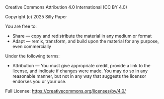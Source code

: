 Creative Commons Attribution 4.0 International (CC BY 4.0)

Copyright (c) 2025 Silly Paper

You are free to:

- Share — copy and redistribute the material in any medium or format
- Adapt — remix, transform, and build upon the material for any purpose, even commercially

Under the following terms:

- Attribution — You must give appropriate credit, provide a link to the license, and indicate if changes were made. You may do so in any reasonable manner, but not in any way that suggests the licensor endorses you or your use.

Full License: https://creativecommons.org/licenses/by/4.0/
